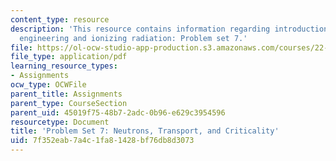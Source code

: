 ```yaml
---
content_type: resource
description: 'This resource contains information regarding introduction to nuclear
  engineering and ionizing radiation: Problem set 7.'
file: https://ol-ocw-studio-app-production.s3.amazonaws.com/courses/22-01-introduction-to-nuclear-engineering-and-ionizing-radiation-fall-2016/7f352eab7a4c1fa81428bf76db8d3073_MIT22_01F16_ProblemSet7.pdf
file_type: application/pdf
learning_resource_types:
- Assignments
ocw_type: OCWFile
parent_title: Assignments
parent_type: CourseSection
parent_uid: 45019f75-48b7-2adc-0b96-e629c3954596
resourcetype: Document
title: 'Problem Set 7: Neutrons, Transport, and Criticality'
uid: 7f352eab-7a4c-1fa8-1428-bf76db8d3073
---
```

